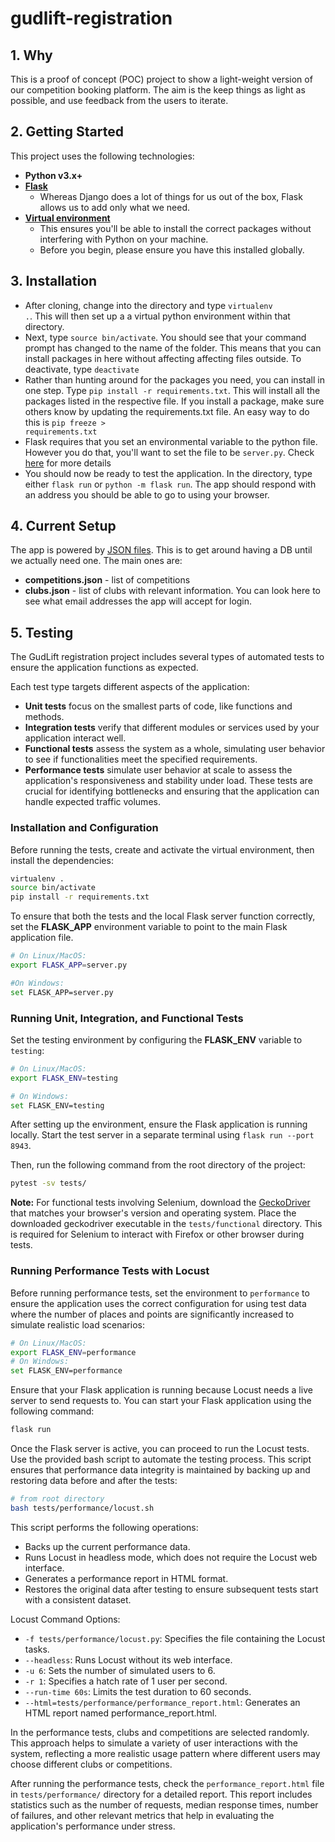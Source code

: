 # gudlift-registration

## 1. Why

This is a proof of concept (POC) project to show a light-weight version of our competition booking platform. The aim is the keep things as light as possible, and use feedback from the users to iterate.

## 2. Getting Started

This project uses the following technologies:

- **Python v3.x+**
- **[Flask](https://flask.palletsprojects.com/en/1.1.x/)**
  - Whereas Django does a lot of things for us out of the box, Flask allows us to add only what we need.
- **[Virtual environment](https://virtualenv.pypa.io/en/stable/installation.html)**
  - This ensures you'll be able to install the correct packages without interfering with Python on your machine.
  - Before you begin, please ensure you have this installed globally.

## 3. Installation

- After cloning, change into the directory and type <code>virtualenv .</code>. This will then set up a a virtual python environment within that directory.
- Next, type <code>source bin/activate</code>. You should see that your command prompt has changed to the name of the folder. This means that you can install packages in here without affecting affecting files outside. To deactivate, type <code>deactivate</code>
- Rather than hunting around for the packages you need, you can install in one step. Type <code>pip install -r requirements.txt</code>. This will install all the packages listed in the respective file. If you install a package, make sure others know by updating the requirements.txt file. An easy way to do this is <code>pip freeze > requirements.txt</code>
- Flask requires that you set an environmental variable to the python file. However you do that, you'll want to set the file to be <code>server.py</code>. Check [here](https://flask.palletsprojects.com/en/1.1.x/quickstart/#a-minimal-application) for more details
- You should now be ready to test the application. In the directory, type either <code>flask run</code> or <code>python -m flask run</code>. The app should respond with an address you should be able to go to using your browser.

## 4. Current Setup

The app is powered by [JSON files](https://www.tutorialspoint.com/json/json_quick_guide.htm). This is to get around having a DB until we actually need one. The main ones are:

- **competitions.json** - list of competitions
- **clubs.json** - list of clubs with relevant information. You can look here to see what email addresses the app will accept for login.

## 5. Testing

The GudLift registration project includes several types of automated tests to ensure the application functions as expected.

Each test type targets different aspects of the application:

- **Unit tests** focus on the smallest parts of code, like functions and methods.
- **Integration tests** verify that different modules or services used by your application interact well.
- **Functional tests** assess the system as a whole, simulating user behavior to see if functionalities meet the specified requirements.
- **Performance tests** simulate user behavior at scale to assess the application's responsiveness and stability under load. These tests are crucial for identifying bottlenecks and ensuring that the application can handle expected traffic volumes.

### Installation and Configuration

Before running the tests, create and activate the virtual environment, then install the dependencies:

```bash
virtualenv .
source bin/activate
pip install -r requirements.txt
```

To ensure that both the tests and the local Flask server function correctly, set the **FLASK_APP** environment variable to point to the main Flask application file.

```bash
# On Linux/MacOS:
export FLASK_APP=server.py

#On Windows:
set FLASK_APP=server.py
```

### Running Unit, Integration, and Functional Tests

Set the testing environment by configuring the **FLASK_ENV** variable to `testing`:

```bash
# On Linux/MacOS:
export FLASK_ENV=testing

# On Windows:
set FLASK_ENV=testing
```

After setting up the environment, ensure the Flask application is running locally. Start the test server in a separate terminal using `flask run --port 8943`.

Then, run the following command from the root directory of the project:

```bash
pytest -sv tests/
```

**Note:** For functional tests involving Selenium, download the [GeckoDriver](https://github.com/mozilla/geckodriver/releases) that matches your browser's version and operating system. Place the downloaded geckodriver executable in the `tests/functional` directory. This is required for Selenium to interact with Firefox or other browser during tests.

### Running Performance Tests with Locust

Before running performance tests, set the environment to `performance`  to ensure the application uses the correct configuration for using test data where the number of places and points are significantly increased to simulate realistic load scenarios:

```bash
# On Linux/MacOS:
export FLASK_ENV=performance
# On Windows:
set FLASK_ENV=performance
```

Ensure that your Flask application is running because Locust needs a live server to send requests to. You can start your Flask application using the following command:

```bash
flask run
```

Once the Flask server is active, you can proceed to run the Locust tests. Use the provided bash script to automate the testing process. This script ensures that performance data integrity is maintained by backing up and restoring data before and after the tests:

```bash
# from root directory
bash tests/performance/locust.sh 
```

This script performs the following operations:

- Backs up the current performance data.
- Runs Locust in headless mode, which does not require the Locust web interface.
- Generates a performance report in HTML format.
- Restores the original data after testing to ensure subsequent tests start with a consistent dataset.

Locust Command Options:

- `-f tests/performance/locust.py`: Specifies the file containing the Locust tasks.
- `--headless`: Runs Locust without its web interface.
- `-u 6`: Sets the number of simulated users to 6.
- `-r 1`: Specifies a hatch rate of 1 user per second.
- `--run-time 60s`: Limits the test duration to 60 seconds.
- `--html=tests/performance/performance_report.html`: Generates an HTML report named performance_report.html.

In the performance tests, clubs and competitions are selected randomly. This approach helps to simulate a variety of user interactions with the system, reflecting a more realistic usage pattern where different users may choose different clubs or competitions.

After running the performance tests, check the `performance_report.html` file in `tests/performance/` directory for a detailed report. This report includes statistics such as the number of requests, median response times, number of failures, and other relevant metrics that help in evaluating the application's performance under stress.
